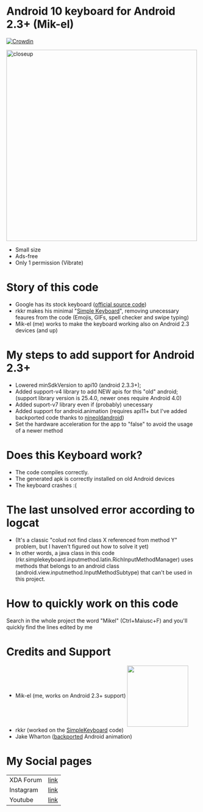 # Android 10 keyboard for Android 2.3+ (Mik-el)

[![Crowdin](https://d322cqt584bo4o.cloudfront.net/simple-keyboard/localized.svg)](https://crowdin.com/project/simple-keyboard)


<img src="images/screenshot-0.png"
      alt="closeup"
      width="500"/>
- Small size
- Ads-free
- Only 1 permission (Vibrate)
# Story of this code
- Google has its stock keyboard ([official source code][googlecode])
- rkkr makes his minimal "[Simple Keyboard][simplekeyboardcode]", removing unecessary feaures from the code (Emojis, GIFs, spell checker and swipe typing) 
- Mik-el (me) works to make the keyboard working also on Android 2.3 devices (and up)  

# My steps to add support for Android 2.3+
 - Lowered minSdkVersion to api10 (android 2.3.3+);
 - Added support-v4 library to add NEW apis for this "old" android; (support library version is 25.4.0, newer ones require Android 4.0)
 - Added suport-v7 library even if (probably) unecessary
 - Added support for android.animation (requires api11+ but I've added backported code thanks to [nineoldandroid][jake]) 
 - Set the hardware acceleration for the app to "false" to avoid the usage of a newer method 

# Does this Keyboard work?
 - The code compiles correctly.
 - The generated apk is correctly installed on old Android devices
 - The keyboard crashes :(

# The last unsolved error according to logcat
 - (It's a classic "colud not find class X referenced from method Y" problem, but I haven't figured out how to solve it yet)
 - In other words, a java class in this code (rkr.simplekeyboard.inputmethod.latin.RichInputMethodManager) uses methods that belongs to an android class (android.view.inputmethod.InputMethodSubtype) that can't be used in this project. 

# How to quickly work on this code
Search in the whole project the word "Mikel" (Ctrl+Maiusc+F) and you'll quickly find the lines edited by me


# Credits and Support
 - Mik-el (me, works on Android 2.3+ support)
 <a href="https://paypal.me/donationMikel"><img src="https://www.paypalobjects.com/webstatic/mktg/merchant_portal/button/donate.en.png" align="center" width="160" ></a>
 - rkkr (worked on the [SimpleKeyboard][simplekeyboardcode] code)
 - Jake Wharton ([backported][jake] Android animation)
# My Social pages
|  |  |
| ------ | ------ |
| XDA Forum | [link][xda] |
| Instagram | [link][insta] |
| Youtube | [link][yt] |

[xda]: <http://bit.ly/2NBnhqB>
[insta]: <http://bit.ly/mikel_insta>
[yt]: <http://bit.ly/mikel_YT>
[googlecode]: <https://android.googlesource.com/platform/packages/inputmethods/LatinIME/>
[simplekeyboardcode]:<https://github.com/Mik-el/simple-keyboard/blob/master/README.md>
[jake]:<https://github.com/JakeWharton/NineOldAndroids/>
